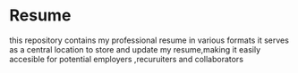 # Resume
this repository contains my professional resume in various formats it serves as a central location to store and update my resume,making it easily accesible for potential employers ,recuruiters and collaborators
